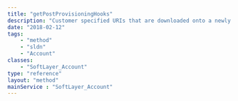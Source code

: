 ```yaml
---
title: "getPostProvisioningHooks"
description: "Customer specified URIs that are downloaded onto a newly provisioned or reloaded server. If the URI is sent over https it will be executed directly on the server."
date: "2018-02-12"
tags:
    - "method"
    - "sldn"
    - "Account"
classes:
    - "SoftLayer_Account"
type: "reference"
layout: "method"
mainService : "SoftLayer_Account"
---
```


